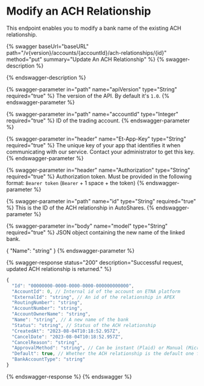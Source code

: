 # Modify an ACH Relationship

This endpoint enables you to modify a bank name of the existing ACH relationship.

{% swagger baseUrl="baseURL" path="/v{version}/accounts/{accountId}/ach-relationships/{id}" method="put" summary="Update An ACH Relationship" %}
{% swagger-description %}

{% endswagger-description %}

{% swagger-parameter in="path" name="apiVersion" type="String" required="true" %}
The version of the API. By default it's `1.0`.
{% endswagger-parameter %}

{% swagger-parameter in="path" name="accountId" type="Integer" required="true" %}
ID of the trading account.
{% endswagger-parameter %}

{% swagger-parameter in="header" name="Et-App-Key" type="String" required="true" %}
The unique key of your app that identifies it when communicating with our service. Contact your administrator to get this key.
{% endswagger-parameter %}

{% swagger-parameter in="header" name="Authorization" type="String" required="true" %}
Authorization token. Must be provided in the following format: `Bearer token` (`Bearer` + 1 space + the token)
{% endswagger-parameter %}

{% swagger-parameter in="path" name="id" type="String" required="true" %}
This is the ID of the ACH relationship in AutoShares.
{% endswagger-parameter %}

{% swagger-parameter in="body" name="model" type="String" required="true" %}
JSON object containing the new name of the linked bank.



{ "Name": "string" }
{% endswagger-parameter %}

{% swagger-response status="200" description="Successful request, updated ACH relationship is returned." %}
```javascript
{
  "Id": "00000000-0000-0000-0000-000000000000",
  "AccountId": 0, // Internal id of the account on ETNA platform
  "ExternalId": "string", // An id of the relationship in APEX
  "RoutingNumber": "string",
  "AccountNumber": "string",
  "AccountOwnerName": "string",
  "Name": "string", // A new name of the bank
  "Status": "string", // Status of the ACH relationship
  "CreatedAt": "2023-08-04T10:18:52.957Z",
  "CancelDate": "2023-08-04T10:18:52.957Z",
  "CancelReason": "string",
  "ApprovalMethod": "string", // Can be instant (Plaid) or Manual (Micro deposits)
  "Default": true, // Whether the ACH relationship is the default one for this trading account
  "BankAccountType": "string"
}
```
{% endswagger-response %}
{% endswagger %}
